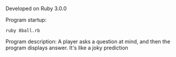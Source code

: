 Developed on Ruby 3.0.0

Program startup:
```
ruby 8ball.rb
```
Program description: A player asks a question at mind, and then the program displays answer. It's like a joky prediction
